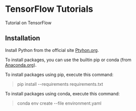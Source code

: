 # TensorFlow Tutorials

Tutorial on TensorFlow

## Installation

Install Python from the official site [Ptyhon.org](https://www.python.org/).

To install packages, you can use the builtin pip or conda (from [Anaconda.org](https://anaconda.org/)).

To install packages using pip, execute this command:

> pip install --requirements requirements.txt

To install packages using conda, execute this command:

> conda env create --file environment.yaml